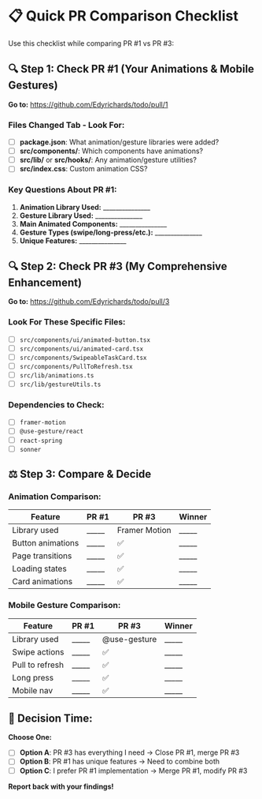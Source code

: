 # 📋 Quick PR Comparison Checklist

Use this checklist while comparing PR #1 vs PR #3:

## 🔍 **Step 1: Check PR #1 (Your Animations & Mobile Gestures)**

**Go to:** https://github.com/Edyrichards/todo/pull/1

### **Files Changed Tab - Look For:**
- [ ] **package.json**: What animation/gesture libraries were added?
- [ ] **src/components/**: Which components have animations?
- [ ] **src/lib/** or **src/hooks/**: Any animation/gesture utilities?
- [ ] **src/index.css**: Custom animation CSS?

### **Key Questions About PR #1:**
1. **Animation Library Used:** _______________
2. **Gesture Library Used:** _______________  
3. **Main Animated Components:** _______________
4. **Gesture Types (swipe/long-press/etc.):** _______________
5. **Unique Features:** _______________

## 🔍 **Step 2: Check PR #3 (My Comprehensive Enhancement)**

**Go to:** https://github.com/Edyrichards/todo/pull/3

### **Look For These Specific Files:**
- [ ] `src/components/ui/animated-button.tsx`
- [ ] `src/components/ui/animated-card.tsx` 
- [ ] `src/components/SwipeableTaskCard.tsx`
- [ ] `src/components/PullToRefresh.tsx`
- [ ] `src/lib/animations.ts`
- [ ] `src/lib/gestureUtils.ts`

### **Dependencies to Check:**
- [ ] `framer-motion`
- [ ] `@use-gesture/react`
- [ ] `react-spring`
- [ ] `sonner`

## ⚖️ **Step 3: Compare & Decide**

### **Animation Comparison:**
| Feature | PR #1 | PR #3 | Winner |
|---------|--------|-------|---------|
| Library used | _____ | Framer Motion | _____ |
| Button animations | _____ | ✅ | _____ |
| Page transitions | _____ | ✅ | _____ |
| Loading states | _____ | ✅ | _____ |
| Card animations | _____ | ✅ | _____ |

### **Mobile Gesture Comparison:**
| Feature | PR #1 | PR #3 | Winner |
|---------|--------|-------|---------|
| Library used | _____ | @use-gesture | _____ |
| Swipe actions | _____ | ✅ | _____ |
| Pull to refresh | _____ | ✅ | _____ |
| Long press | _____ | ✅ | _____ |
| Mobile nav | _____ | ✅ | _____ |

## 🎯 **Decision Time:**

**Choose One:**
- [ ] **Option A**: PR #3 has everything I need → Close PR #1, merge PR #3
- [ ] **Option B**: PR #1 has unique features → Need to combine both
- [ ] **Option C**: I prefer PR #1 implementation → Merge PR #1, modify PR #3

**Report back with your findings!**
